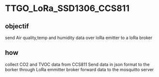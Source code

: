 # TTGO_LoRa_SSD1306_CCS811

## objectif
send Air quality,temp and humidity data over loRa emitter to a loRa broker


## how
collect CO2 and TVOC data from CCS811
Send data in json format to the borker through LoRa emmitter 
broker forward data to the mosquitto server 



